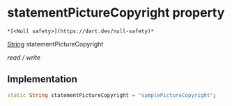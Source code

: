 


# statementPictureCopyright property




    *[<Null safety>](https://dart.dev/null-safety)*


[String](https://api.flutter.dev/flutter/dart-core/String-class.html) statementPictureCopyright
  
_read / write_






## Implementation

```dart
static String statementPictureCopyright = "samplePictureCopyright";


```








